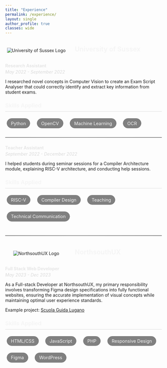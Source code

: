 ```yaml
---
title: "Experience"
permalink: /experience/
layout: single
author_profile: true
classes: wide
---
```

<style>
  /* Experience styling */
  .experience {
    margin: 2rem 0;
  }
  
  .experience__item {
    margin-bottom: 2rem;
  }
  
  .experience__header {
    display: flex;
    align-items: center;
    margin-bottom: 1.5rem;
  }
  
  .experience__logo {
    width: 200px;
    height: auto;
    margin-right: 1.5rem;
    display: flex;
    align-items: center;
    justify-content: center;
    overflow: hidden;
  }
  
  .experience__logo img {
    max-width: 100%;
    max-height: 100%;
    object-fit: contain;
  }
  
  .experience__title {
    margin: 0 0 0.5rem 0;
    color: #f5f5f5;
  }
  
  .experience__position {
    color: #e6e6e6;
    margin-bottom: 0.2rem;
  }
  
  .experience__date {
    color: #d9d9d9;
    margin-top: 0;
    font-style: italic;
  }
  
  .experience__description {
    margin-bottom: 1.5rem;
  }
  
  /* Skills styling */
  .skill-tag {
    display: inline-block;
    background-color: #808080;
    color: #f5f5f5;
    padding: 0.4rem 0.8rem;
    margin: 0.3rem;
    border-radius: 20px;
    font-size: 0.9rem;
    border: 1px solid #707070;
  }
  
  .skills-title {
    margin: 0 0 1rem 0;
    font-size: 1.1rem;
    color: #f5f5f5;
    border-bottom: 2px solid #eaeaea;
    padding-bottom: 0.5rem;
  }
  
  .skills-grid {
    display: flex;
    flex-wrap: wrap;
    gap: 0.75rem;
  }
  
  /* Section divider */
  .experience__section-divider {
    margin: 2.5rem 0;
    border: 0;
    height: 1px;
    background-image: linear-gradient(to right, rgba(245, 245, 245, 0), rgba(245, 245, 245, 0.1), rgba(245, 245, 245, 0));
  }
  
  .experience__divider {
    margin: 1.5rem 0;
    border: 0;
    height: 1px;
    background-image: linear-gradient(to right, rgba(245, 245, 245, 0), rgba(245, 245, 245, 0.1), rgba(245, 245, 245, 0));
  }
</style>

<div class="experience">
  <div class="experience__item">
    <div class="experience__header">
      <div class="experience__logo">
        <img src="/assets/images/university-logo.jpg" alt="University of Sussex Logo">
      </div>
      <div class="experience__title-container">
        <h2 class="experience__title">University of Sussex</h2>
      </div>
    </div>
    <div class="experience__subsection">
      <p class="experience__position"><strong>Research Assistant</strong></p>
      <p class="experience__date">May 2022 - September 2022</p>
      <div class="experience__description">
        <p>I researched novel concepts in Computer Vision to create an Exam Script Analyser that could correctly identify and extract key information from student exams.</p>
      </div>
      <div class="academic-institution__skills">
        <h3 class="skills-title">Skills Applied</h3>
        <div class="skills-grid">
          <div class="skill-tag">Python</div>
          <div class="skill-tag">OpenCV</div>
          <div class="skill-tag">Machine Learning</div>
          <div class="skill-tag">OCR</div>
        </div>
      </div>
    </div>
    <hr class="experience__divider">
    <div class="experience__subsection">
      <p class="experience__position"><strong>Teacher Assistant</strong></p>
      <p class="experience__date">September 2022 - December 2022</p>
      <div class="experience__description">
        <p>I helped students during seminar sessions for a Compiler Architecture module, explaining RISC-V architecture, and conducting help sessions.</p>
      </div>
      <div class="academic-institution__skills">
        <h3 class="skills-title">Skills Applied</h3>
        <div class="skills-grid">
          <div class="skill-tag">RISC-V</div>
          <div class="skill-tag">Compiler Design</div>
          <div class="skill-tag">Teaching</div>
          <div class="skill-tag">Technical Communication</div>
        </div>
      </div>
    </div>
  </div>
  <hr class="experience__section-divider">
  <div class="experience__item">
    <div class="experience__header">
      <div class="experience__logo">
        <img src="/assets/images/company3-logo.jpg" alt="NorthsouthUX Logo">
      </div>
      <div class="experience__title-container">
        <h2 class="experience__title">NorthsouthUX</h2>
      </div>
    </div>
    <div class="experience__subsection">
      <p class="experience__position"><strong>Full Stack Web Developer</strong></p>
      <p class="experience__date">May 2023 - Dec 2023</p>
      <div class="experience__description">
        <p>As a Full-stack Developer at NorthsouthUX, my primary responsibility involves transforming Figma design specifications into fully functional websites, ensuring the accurate implementation of visual concepts while maintaining optimal user experience standards.</p>
        <p>Example project: <a href="https://www.scuolaguidalugano.ch/" target="_blank">Scuola Guida Lugano</a></p>
      </div>
      <div class="academic-institution__skills">
        <h3 class="skills-title">Skills Applied</h3>
        <div class="skills-grid">
          <div class="skill-tag">HTML/CSS</div>
          <div class="skill-tag">JavaScript</div>
          <div class="skill-tag">PHP</div>
          <div class="skill-tag">Responsive Design</div>
          <div class="skill-tag">Figma</div>
          <div class="skill-tag">WordPress</div>
        </div>
      </div>
    </div>
  </div>
</div>
